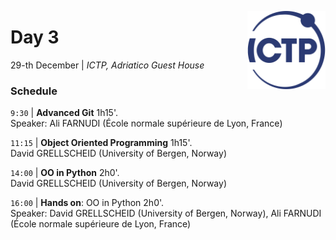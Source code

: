<a href="https://indico.ictp.it/event/9781/"><img src="https://raw.githubusercontent.com/zelenelez/images/master/International_Centre_for_Theoretical_Physics.png" width="125" height="125" align="right" /></a>

# Day 3 
29-th December | *ICTP, Adriatico Guest House*
### Schedule
``9:30`` | **Advanced Git** 1h15'. <br> Speaker:	Ali FARNUDI (École normale supérieure de Lyon, France) <br>

``11:15`` | **Object Oriented Programming** 1h15'.  <br> David GRELLSCHEID (University of Bergen, Norway) <br>

``14:00`` | **OO in Python** 2h0'. <br> David GRELLSCHEID (University of Bergen, Norway) <br>

 ``16:00`` | **Hands on**: OO in Python 2h0'. <br> Speaker:	David GRELLSCHEID (University of Bergen, Norway), Ali FARNUDI (École normale supérieure de Lyon, France) <br>

